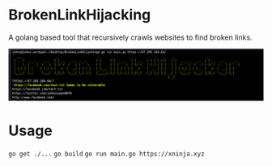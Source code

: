 # BrokenLinkHijacking

A golang based tool that recursively crawls websites to find broken links.

![Screenshot](screenshot.png)

# Usage

`go get ./...`
`go build`
`go run main.go https://xninja.xyz`

